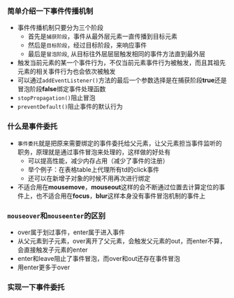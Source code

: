 ### 简单介绍一下事件传播机制

- 事件传播机制只要分为三个阶段
  - 首先是`捕获阶段`，事件从最外层元素一直传播到目标元素
  - 然后是`目标阶段`，经过目标阶段，来响应事件
  - 最后是`冒泡阶段`, 从目标往外层层层触发相同的事件方法直到最外层
- 触发当前元素的某一个事件行为，不仅当前元素事件行为被触发，而且其祖先元素的相关事件行为也会依次被触发
- 可以通过`addEventListener()`方法的最后一个参数选择是在捕获阶段**true**还是冒泡阶段**false**绑定事件处理函数
- `stopPropagation()`阻止冒泡
- `preventDefault()`阻止事件的默认行为



### 什么是事件委托

- `事件委托`就是把原来需要绑定的事件委托给父元素，让父元素担当事件监听的职务，原理就是通过事件冒泡来处理的，这样做的好处有
  - 可以提高性能，减少内存占用（减少了事件的注册）
  - 举个例子：在表格table上代理所有td的click事件
  - 还可以在新增子对象的时候不用再次进行绑定
- 不适合用在**mousemove**，**mouseout**这样的会不断通过位置去计算定位的事件上，也不适合用在**focus**，**blur**这样本身没有事件冒泡机制的事件上



### `mouseover`和`mouseenter`的区别

- over属于划过事件，enter属于进入事件
- 从父元素到子元素，over离开了父元素，会触发父元素的out，而enter不算，会直接触发子元素的enter
- enter和leave阻止了事件冒泡，而over和out还存在事件冒泡
- 用enter更多于over



### 实现一下事件委托

```js

```





